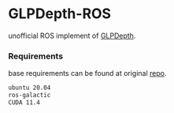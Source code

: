 # GLPDepth-ROS
unofficial ROS implement of [GLPDepth](https://github.com/vinvino02/GLPDepth).

### Requirements
base requirements can be found at original [repo](https://github.com/vinvino02/GLPDepth).
```bash
ubuntu 20.04
ros-galactic
CUDA 11.4
```
